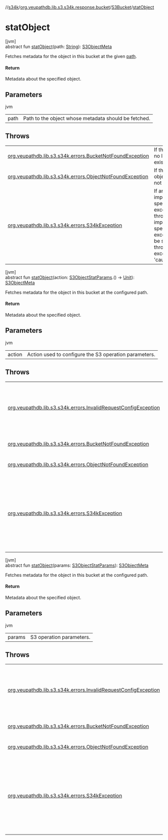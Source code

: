 //[s34k](../../../index.md)/[org.veupathdb.lib.s3.s34k.response.bucket](../index.md)/[S3Bucket](index.md)/[statObject](stat-object.md)

# statObject

[jvm]\
abstract fun [statObject](stat-object.md)(path: [String](https://kotlinlang.org/api/latest/jvm/stdlib/kotlin/-string/index.html)): [S3ObjectMeta](../../org.veupathdb.lib.s3.s34k.response.object/-s3-object-meta/index.md)

Fetches metadata for the object in this bucket at the given [path](stat-object.md).

#### Return

Metadata about the specified object.

## Parameters

jvm

| | |
|---|---|
| path | Path to the object whose metadata should be fetched. |

## Throws

| | |
|---|---|
| [org.veupathdb.lib.s3.s34k.errors.BucketNotFoundException](../../org.veupathdb.lib.s3.s34k.errors/-bucket-not-found-exception/index.md) | If this bucket no longer exists. |
| [org.veupathdb.lib.s3.s34k.errors.ObjectNotFoundException](../../org.veupathdb.lib.s3.s34k.errors/-object-not-found-exception/index.md) | If the target object does not exist. |
| [org.veupathdb.lib.s3.s34k.errors.S34kException](../../org.veupathdb.lib.s3.s34k.errors/-s34k-exception/index.md) | If an implementation specific exception is thrown. The implementation specific exception will be set to the thrown exception's 'cause' value. |

[jvm]\
abstract fun [statObject](stat-object.md)(action: [S3ObjectStatParams](../../org.veupathdb.lib.s3.s34k.requests.object/-s3-object-stat-params/index.md).() -&gt; [Unit](https://kotlinlang.org/api/latest/jvm/stdlib/kotlin/-unit/index.html)): [S3ObjectMeta](../../org.veupathdb.lib.s3.s34k.response.object/-s3-object-meta/index.md)

Fetches metadata for the object in this bucket at the configured path.

#### Return

Metadata about the specified object.

## Parameters

jvm

| | |
|---|---|
| action | Action used to configure the S3 operation parameters. |

## Throws

| | |
|---|---|
| [org.veupathdb.lib.s3.s34k.errors.InvalidRequestConfigException](../../org.veupathdb.lib.s3.s34k.errors/-invalid-request-config-exception/index.md) | If the S3 operation parameters are missing required fields or otherwise incorrectly configured. |
| [org.veupathdb.lib.s3.s34k.errors.BucketNotFoundException](../../org.veupathdb.lib.s3.s34k.errors/-bucket-not-found-exception/index.md) | If this bucket no longer exists. |
| [org.veupathdb.lib.s3.s34k.errors.ObjectNotFoundException](../../org.veupathdb.lib.s3.s34k.errors/-object-not-found-exception/index.md) | If the target object does not exist. |
| [org.veupathdb.lib.s3.s34k.errors.S34kException](../../org.veupathdb.lib.s3.s34k.errors/-s34k-exception/index.md) | If an implementation specific exception is thrown. The implementation specific exception will be set to the thrown exception's 'cause' value. |

[jvm]\
abstract fun [statObject](stat-object.md)(params: [S3ObjectStatParams](../../org.veupathdb.lib.s3.s34k.requests.object/-s3-object-stat-params/index.md)): [S3ObjectMeta](../../org.veupathdb.lib.s3.s34k.response.object/-s3-object-meta/index.md)

Fetches metadata for the object in this bucket at the configured path.

#### Return

Metadata about the specified object.

## Parameters

jvm

| | |
|---|---|
| params | S3 operation parameters. |

## Throws

| | |
|---|---|
| [org.veupathdb.lib.s3.s34k.errors.InvalidRequestConfigException](../../org.veupathdb.lib.s3.s34k.errors/-invalid-request-config-exception/index.md) | If the S3 operation parameters are missing required fields or otherwise incorrectly configured. |
| [org.veupathdb.lib.s3.s34k.errors.BucketNotFoundException](../../org.veupathdb.lib.s3.s34k.errors/-bucket-not-found-exception/index.md) | If this bucket no longer exists. |
| [org.veupathdb.lib.s3.s34k.errors.ObjectNotFoundException](../../org.veupathdb.lib.s3.s34k.errors/-object-not-found-exception/index.md) | If the target object does not exist. |
| [org.veupathdb.lib.s3.s34k.errors.S34kException](../../org.veupathdb.lib.s3.s34k.errors/-s34k-exception/index.md) | If an implementation specific exception is thrown. The implementation specific exception will be set to the thrown exception's 'cause' value. |
